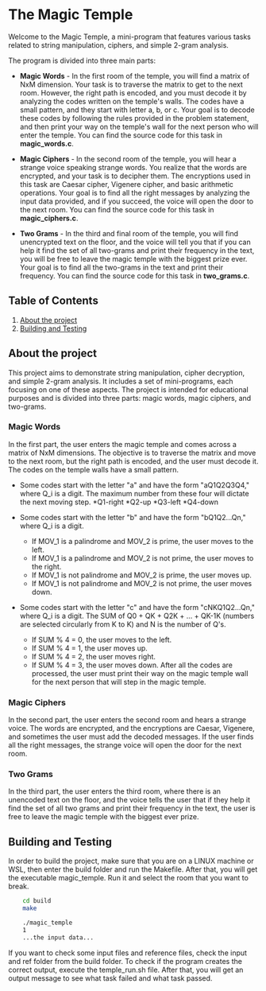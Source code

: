 # The Magic Temple
Welcome to the Magic Temple, a mini-program that features various tasks related to string manipulation, ciphers, and simple 2-gram analysis.

The program is divided into three main parts:

- **Magic Words** - In the first room of the temple, you will find a matrix of NxM dimension. Your task is to traverse the matrix to get to the next room. However, the right path is encoded, and you must decode it by analyzing the codes written on the temple's walls. The codes have a small pattern, and they start with letter a, b, or c. Your goal is to decode these codes by following the rules provided in the problem statement, and then print your way on the temple's wall for the next person who will enter the temple. You can find the source code for this task in **magic_words.c**.

- **Magic Ciphers** - In the second room of the temple, you will hear a strange voice speaking strange words. You realize that the words are encrypted, and your task is to decipher them. The encryptions used in this task are Caesar cipher, Vigenere cipher, and basic arithmetic operations. Your goal is to find all the right messages by analyzing the input data provided, and if you succeed, the voice will open the door to the next room. You can find the source code for this task in **magic_ciphers.c**.

- **Two Grams** - In the third and final room of the temple, you will find unencrypted text on the floor, and the voice will tell you that if you can help it find the set of all two-grams and print their frequency in the text, you will be free to leave the magic temple with the biggest prize ever. Your goal is to find all the two-grams in the text and print their frequency. You can find the source code for this task in **two_grams.c**.
## Table of Contents

1. [About the project](#start-description)
2. [Building and Testing](#build-description)

<a name="start-description"></a>
## About the project

This project aims to demonstrate string manipulation, cipher decryption, and simple 2-gram analysis. It includes a set of mini-programs, each focusing on one of these aspects. The project is intended for educational purposes and is divided into three parts: magic words, magic ciphers, and two-grams.


### **Magic Words**

In the first part, the user enters the magic temple and comes across a matrix of NxM dimensions. The objective is to traverse the matrix and move to the next room, but the right path is encoded, and the user must decode it. The codes on the temple walls have a small pattern.

* Some codes start with the letter "a" and have the form "aQ1Q2Q3Q4," where Q_i is a digit. The maximum number from these four will dictate the next moving step.
    *Q1-right
    *Q2-up
    *Q3-left
    *Q4-down
* Some codes start with the letter "b" and have the form "bQ1Q2...Qn," where Q_i is a digit.

    * If MOV_1 is a palindrome and MOV_2 is prime, the user moves to the left. 
    * If MOV_1 is a palindrome and MOV_2 is not prime, the user moves to the right. 
    * If MOV_1 is not palindrome and MOV_2 is prime, the user moves up. 
    * If MOV_1 is not palindrome and MOV_2 is not prime, the user moves down. 
* Some codes start with the letter "c" and have the form "cNKQ1Q2...Qn," where Q_i is a digit. The SUM of Q0 + QK + Q2K + ... + QK-1K (numbers are selected circularly from K to K) and N is the number of Q's. 
    * If SUM % 4 = 0, the user moves to the left. 
    * If SUM % 4 = 1, the user moves up.
    * If SUM % 4 = 2, the user moves right. 
    * If SUM % 4 = 3, the user moves down. 
After all the codes are processed, the user must print their way on the magic temple wall for the next person that will step in the magic temple.


### **Magic Ciphers**

In the second part, the user enters the second room and hears a strange voice. The words are encrypted, and the encryptions are Caesar, Vigenere, and sometimes the user must add the decoded messages. If the user finds all the right messages, the strange voice will open the door for the next room.


### **Two Grams**

In the third part, the user enters the third room, where there is an unencoded text on the floor, and the voice tells the user that if they help it find the set of all two grams and print their frequency in the text, the user is free to leave the magic temple with the biggest ever prize.


<a name="build-description"></a>
## Building and Testing

In order to build the project, make sure that you are on a LINUX machine or WSL, then enter the build folder and run the Makefile. After that, you will get the executable magic_temple. Run it and select the room that you want to break.


```BASH
    cd build
    make
```


```BASH
    ./magic_temple
    1
    ...the input data...
```

If you want to check some input files and reference files, check the input and ref folder from the build folder. To check if the program creates the correct output, execute the temple_run.sh file. After that, you will get an output message to see what task failed and what task passed.

